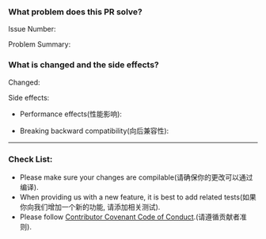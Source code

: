 ### What problem does this PR solve?

Issue Number:

Problem Summary:

### What is changed and the side effects?

Changed:

Side effects:
- Performance effects(性能影响):

- Breaking backward compatibility(向后兼容性): 

---
### Check List:
- Please make sure your changes are compilable(请确保你的更改可以通过编译).
- When providing us with a new feature, it is best to add related tests(如果你向我们增加一个新的功能, 请添加相关测试).
- Please follow [Contributor Covenant Code of Conduct](../../master/CODE_OF_CONDUCT.md).(请遵循贡献者准则).

